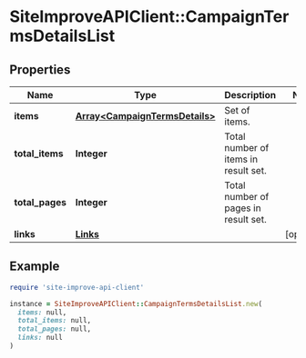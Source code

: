 # SiteImproveAPIClient::CampaignTermsDetailsList

## Properties

| Name | Type | Description | Notes |
| ---- | ---- | ----------- | ----- |
| **items** | [**Array&lt;CampaignTermsDetails&gt;**](CampaignTermsDetails.md) | Set of items. |  |
| **total_items** | **Integer** | Total number of items in result set. |  |
| **total_pages** | **Integer** | Total number of pages in result set. |  |
| **links** | [**Links**](Links.md) |  | [optional] |

## Example

```ruby
require 'site-improve-api-client'

instance = SiteImproveAPIClient::CampaignTermsDetailsList.new(
  items: null,
  total_items: null,
  total_pages: null,
  links: null
)
```

